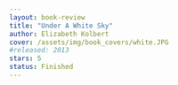 ```yaml
---
layout: book-review
title: "Under A White Sky"
author: Elizabeth Kolbert
cover: /assets/img/book_covers/white.JPG
#released: 2013
stars: 5
status: Finished
---
```

